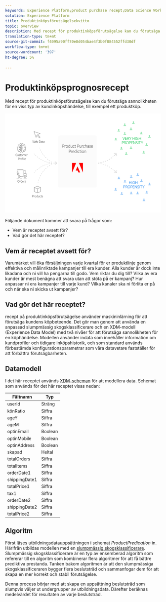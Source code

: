 ```yaml
---
keywords: Experience Platform;product purchase recept;Data Science Workspace;populära topics;recipes;prebuild recept
solution: Experience Platform
title: Produktinköpsförutsägelsekvitto
topic: overview
description: Med recept för produktinköpsförutsägelse kan du förutsäga sannolikheten för en viss typ av kundinköpshändelse, till exempel ett produktköp.
translation-type: tm+mt
source-git-commit: f4095a90ff70e8d054bae4f3b0f884552ffd30df
workflow-type: tm+mt
source-wordcount: '397'
ht-degree: 5%

---
```



# Produktinköpsprognosrecept

Med recept för produktinköpsförutsägelse kan du förutsäga sannolikheten för en viss typ av kundinköpshändelse, till exempel ett produktköp.

![](../images/pre-built-recipes/ppp_bigpicture.png)

Följande dokument kommer att svara på frågor som:
* Vem är receptet avsett för?
* Vad gör det här receptet?

## Vem är receptet avsett för?

Varumärket vill öka försäljningen varje kvartal för er produktlinje genom effektiva och målinriktade kampanjer till era kunder. Alla kunder är dock inte likadana och ni vill ha pengarna till godo. Vem riktar du dig till? Vilka av era kunder är mest benägna att svara utan att stöta på er kampanj? Hur anpassar ni era kampanjer till varje kund? Vilka kanaler ska ni förlita er på och när ska ni skicka ut kampanjer?

## Vad gör det här receptet?

recept på produktinköpsförutsägelse använder maskininlärning för att förutsäga kundens köpbeteende. Det gör man genom att använda en anpassad slumpmässig skogsklassificerare och en XDM-modell (Experience Data Model) med två nivåer för att förutsäga sannolikheten för en köphändelse. Modellen använder indata som innehåller information om kundprofiler och tidigare inköpshistorik, och som standard används förbestämda konfigurationsparametrar som våra datavetare fastställer för att förbättra förutsägbarheten.

## Datamodell

I det här receptet används [XDM-scheman](../../xdm/home.md) för att modellera data. Schemat som används för det här receptet visas nedan:

| Fältnamn | Typ |
--- | ---
| userId | Sträng |
| könRatio | Siffra |
| ageY | Siffra |
| ageM | Siffra |
| optinEmail | Boolean |
| optinMobile | Boolean |
| optinAddress | Boolean |
| skapad | Heltal |
| totalOrders | Siffra |
| totalItems | Siffra |
| orderDate1 | Siffra |
| shippingDate1 | Siffra |
| totalPrice1 | Siffra |
| tax1 | Siffra |
| orderDate2 | Siffra |
| shippingDate2 | Siffra |
| totalPrice2 | Siffra |


## Algoritm

Först läses utbildningsdatauppsättningen i schemat *ProductPredication* in. Härifrån utbildas modellen med en [slumpmässig skogsklassificerare](https://scikit-learn.org/stable/modules/generated/sklearn.ensemble.RandomForestClassifier.html). Slumpmässig skogsklassificerare är en typ av ensemberad algoritm som refererar till en algoritm som kombinerar flera algoritmer för att få bättre prediktiva prestanda. Tanken bakom algoritmen är att den slumpmässiga skogsklassificeraren bygger flera beslutsträd och sammanfogar dem för att skapa en mer korrekt och stabil förutsägelse.

Denna process börjar med att skapa en uppsättning beslutsträd som slumpvis väljer ut undergrupper av utbildningsdata. Därefter beräknas medelvärdet för resultaten av varje beslutsträd.